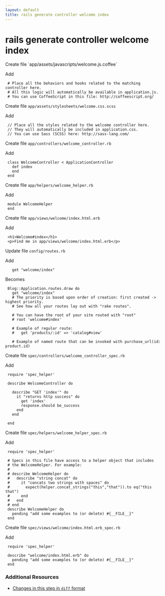 ```yaml
---
layout: default
title: rails generate controller welcome index
---
```


<h1 id="main">rails generate controller welcome index</h1>
Create file `app/assets/javascripts/welcome.js.coffee`

Add
<pre><code> # Place all the behaviors and hooks related to the matching controller here.
 # All this logic will automatically be available in application.js.
 # You can use CoffeeScript in this file: http://coffeescript.org/</code></pre>


Create file `app/assets/stylesheets/welcome.css.scss`

Add
<pre><code> // Place all the styles related to the welcome controller here.
 // They will automatically be included in application.css.
 // You can use Sass (SCSS) here: http://sass-lang.com/</code></pre>


Create file `app/controllers/welcome_controller.rb`

Add
<pre><code> class WelcomeController &lt; ApplicationController
   def index
   end
 end</code></pre>


Create file `app/helpers/welcome_helper.rb`

Add
<pre><code> module WelcomeHelper
 end</code></pre>


Create file `app/views/welcome/index.html.erb`

Add
<pre><code> &lt;h1&gt;Welcome#index&lt;/h1&gt;
 &lt;p&gt;Find me in app/views/welcome/index.html.erb&lt;/p&gt;</code></pre>


Update file `config/routes.rb`

Add
<pre><code>   get &quot;welcome/index&quot;</code></pre>


Becomes
<pre><code> Blog::Application.routes.draw do
   get &quot;welcome/index&quot;
   # The priority is based upon order of creation: first created -&gt; highest priority.
   # See how all your routes lay out with &quot;rake routes&quot;.
&nbsp;
   # You can have the root of your site routed with &quot;root&quot;
   # root &#39;welcome#index&#39;
&nbsp;
   # Example of regular route:
   #   get &#39;products/:id&#39; =&gt; &#39;catalog#view&#39;
&nbsp;
   # Example of named route that can be invoked with purchase_url(id: product.id)
</code></pre>


Create file `spec/controllers/welcome_controller_spec.rb`

Add
<pre><code> require &#39;spec_helper&#39;
&nbsp;
 describe WelcomeController do
&nbsp;
   describe &quot;GET &#39;index&#39;&quot; do
     it &quot;returns http success&quot; do
       get &#39;index&#39;
       response.should be_success
     end
   end
&nbsp;
 end</code></pre>


Create file `spec/helpers/welcome_helper_spec.rb`

Add
<pre><code> require &#39;spec_helper&#39;
&nbsp;
 # Specs in this file have access to a helper object that includes
 # the WelcomeHelper. For example:
 #
 # describe WelcomeHelper do
 #   describe &quot;string concat&quot; do
 #     it &quot;concats two strings with spaces&quot; do
 #       expect(helper.concat_strings(&quot;this&quot;,&quot;that&quot;)).to eq(&quot;this that&quot;)
 #     end
 #   end
 # end
 describe WelcomeHelper do
   pending &quot;add some examples to (or delete) #{__FILE__}&quot;
 end</code></pre>


Create file `spec/views/welcome/index.html.erb_spec.rb`

Add
<pre><code> require &#39;spec_helper&#39;
&nbsp;
 describe &quot;welcome/index.html.erb&quot; do
   pending &quot;add some examples to (or delete) #{__FILE__}&quot;
 end</code></pre>



### Additional Resources

* [Changes in this step in `diff` format](https://github.com/stevenhallen/rails_getting_started_bdd/commit/98c4ea75759d54749fd547a2f4ea6a1d1cbf68ea)

